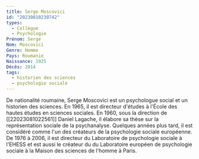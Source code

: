 ```yaml
---
title: Serge Moscovici 
id: "20230810230742"
types:
  - Collègue
  - Psychologie 
Prénom: Serge
Nom: Moscovici
Genre: Homme
Pays: Roumanie
Naissance: 1925
Décès: 2014
tags:
  - historien des sciences
  - psychologie sociale
---
```


De nationalité roumaine, Serge Moscovici est un psychologue social et un historien des sciences. En 1965, il est directeur d'études à l'École des hautes études en sciences sociales. En 1960, sous la direction de [[22023081022561]] Daniel Lagache, il élabore sa thèse sur la représentation sociale de la psychanalyse. Quelques années plus tard, il est considéré comme l'un des créateurs de la psychologie sociale européenne. De 1976 à 2006, il est directeur du Laboratoire de psychologie sociale à l'EHESS et est aussi le créateur du du Laboratoire européen de psychologie sociale à la Maison des sciences de l'homme à Paris. 

